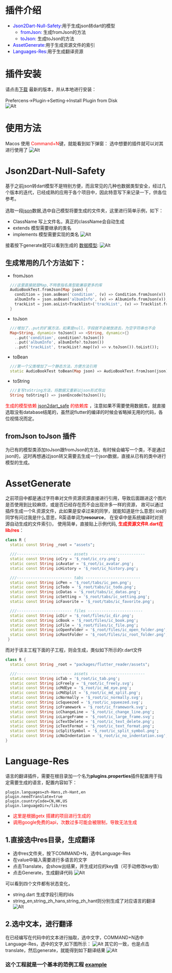 # 插件介绍

- <font color=blue>Json2Dart-Null-Safety:</font>用于生成json转dart的模型
    - <font color=blue>fromJson: </font> 生成fromJson的方法
    - <font color=blue>toJson: </font> 生成toJson的方法
- <font color=blue>AssetGenerate:</font>用于生成资源文件的索引
- <font color=blue>Languages-Res:</font>用于生成翻译资源

# 插件安装

请点击[下载](https://github.com/fastcode555/JsonBeanGenerator/tree/master/publish_version) 最新的版本，并从本地进行安装：
<br/>
<br/>
Prefercens->Plugin->Setting->Install Plugin from Disk
<br/>
![Alt](pic/install_from_plugin.png)

# 使用方法

Macos 使用 <font color=red>Command+N</font>键，就能看到如下弹窗： 选中想要的插件就可以对其进行使用了
![Alt](pic/generate_dialog.png)

# Json2Dart-Null-Safety

基于之前json转dart模型不是特别方便，而且常见的几种也数据类型安全，经过几个版本的迭代，已经成熟的应用于各个项目中，因此特意写下来记录一下，供各位参考。<br/>
<br/>
选取一段[json](pic/datas/audio_book.json)数据,选中自己模型将要生成的文件夹，这里进行简单示例，如下：

- ClassName 写上文件名，真正的className会自动生成
- extends 模型需要继承的类名
- implements 模型需要实现的类名
  ![Alt](pic/json_show_dialog.png)

接着按下generate就可以看到生成的 [数据模型](pic/datas/audio_book_test.dart):
![Alt](pic/json_generate_success.png)

## 生成常用的几个方法如下：

- fromJson

```dart
  ///这里直接就是Map,不特意指名类型能兼容更多的库
  AudioBookTest.fromJson(Map json) {
    condition = json.asBean('condition', (v) => Condition.fromJson(v));
    albumInfo = json.asBean('albumInfo', (v) => Albuminfo.fromJson(v));
    trackList = json.asList<Tracklist>('trackList', (v) => Tracklist.fromJson(v));
  }
```

- toJson

```dart
  ///增加了..put的扩展方法，如果是null，字段就不会被放进去，为空字符串也不会
  Map<String, dynamic> toJson() => <String, dynamic>{}
    ..put('condition', condition?.toJson())
    ..put('albumInfo', albumInfo?.toJson())
    ..put('trackList', trackList?.map((v) => v.toJson()).toList());
```

- toBean <br/>

```dart
  ///第一个父类增加了一个静态方法，方便方法引用
  static AudioBookTest toBean(Map json) => AudioBookTest.fromJson(json);
```

- toString <br/>

```dart
  ///复写toString方法，将数据又重新以json形式导出
  String toString() => jsonEncode(toJson());
```

<font color=red>生成的模型依赖 [json2dart_safe](https://pub.dev/packages/json2dart_safe/versions) 的依赖库</font>
，注意如果不需要使用数据库，就直接选取没有database结尾的，虽然说flutter的编译的时候会省略掉无用的代码，各位视情况而定。

## fromJson toJson 插件

为已有的模型类添加toJson跟fromJson的方法，有时候会编写一个类，不是通过json的，这时再想通过json转又需要去生成一个json数据，直接从已有的类中进行模型的生成。

# AssetGenerate

之前项目中都是通过字符串对文件资源资源直接进行引用，导致后面跟进这个图片是否使用到比较麻烦，或是否已经存在而不会出现许多一样的资源， 故可以通过插件生成一个R.资源文件，此如果是安卓过来的同学，就能知道是什么意思(
ios的同学有问过我是什么意思，R英语单词为**resource**， 在安卓中是系统编译时对资源自动生成的文件索引)， 使用简单，直接贴上示例代码,
<font color=red>**生成资源文件R.dart在lib/res**</font>：

```dart
class R {
  static const String _root = "assets";

  ///------------------------ assets ------------------------
  static const String icCry = '$_root/ic_cry.png';
  static const String icAvatar = '$_root/ic_avatar.png';
  static const String icHistory = '$_root/ic_history.png';

  ///------------------------ tabs ------------------------
  static const String icPen = '$_root/tabs/ic_pen.png';
  static const String icTodo = '$_root/tabs/ic_todo.png';
  static const String icDatas = '$_root/tabs/ic_datas.png';
  static const String icSetting = '$_root/tabs/ic_setting.png';
  static const String icFavorite = '$_root/tabs/ic_favorite.png';

  ///------------------------ files ------------------------
  static const String icDir = '$_root/files/ic_dir.png';
  static const String icBook = '$_root/files/ic_book.png';
  static const String icFile = '$_root/files/ic_file.png';
  static const String icOpenFolder = '$_root/files/ic_open_folder.png';
  static const String icRootFolder = '$_root/files/ic_root_folder.png';
 }

```
而对于该主工程下面的子工程，则会生成，类似如下所示的r.dart文件
```dart
class R {
  static const String _root = "packages/flutter_reader/assets";

  ///------------------------ assets ------------------------
  static const String icTab = '$_root/ic_tab.png';
  static const String icFreely = '$_root/ic_freely.svg';
  static const String icMdEye = '$_root/ic_md_eye.png';
  static const String icMdSplit = '$_root/ic_md_split.png';
  static const String icNormally = '$_root/ic_normally.svg';
  static const String icSqueezed = '$_root/ic_squeezed.svg';
  static const String icFramework = '$_root/ic_framework.svg';
  static const String icChangeLine = '$_root/ic_change_line.png';
  static const String icLargeFrame = '$_root/ic_large_frame.svg';
  static const String icTextDelete = '$_root/ic_text_delete.png';
  static const String icTextFormat = '$_root/ic_text_format.png';
  static const String icSplitSymbol = '$_root/ic_split_symbol.png';
  static const String icNoIndentation = '$_root/ic_no_indentation.svg';
}

```

# Language-Res

语言的翻译插件，需要在根目录加一个名为**plugins.properties**插件配置用于指定需要生成的语言，配置内容如下：

```properties
plugin.languages=zh-Hans,zh-Hant,en
plugin.needTranslate=true
plugin.countryCode=CN,HK,US
plugin.languageDir=/lib/res
```

- <font color=red>这里是根据getx 搭建的项目进行生成的</font>
- <font color=red>调用google免费的api，次数过多可能会被限制，导致无法生成</font>

## 1.直接选中res目录，生成翻译

- 选中res文件夹，按下COMMAND+N，选中Language-Res
- 在value中输入需要进行多语言的文字
- 点击Translate，会show出结果，并生成对应的key值（可手动修改key值）
- 点击Generate，生成翻译代码
  ![Alt](pic/language_example_1.png)

可以看到四个文件都有状态变化，

- string.dart 生成字段引用的Ids
- string_en,string_zh_hans,string_zh_hant则分别生成了对应语言的翻译
  ![Alt](pic/language_example_3.png)

## 2.选中文本，进行翻译

在已经编写在代码中的文本进行抽取，选中文字，COMMAND+N选中Language-Res，选中的文字,如下图所示：
![Alt](pic/language_example_4.png)
其它的一致，也是点击translate，然后generate，就能得到如下翻译结果
![Alt](pic/language_example_6.png)

### 这个工程就是一个基本的范例工程 [example](https://github.com/fastcode555/Json2Dart_Null_Safety/tree/develop_database/example)